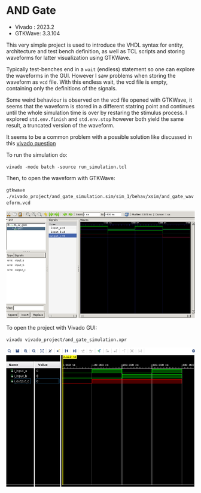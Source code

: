 # AND Gate


- Vivado : 2023.2
- GTKWave: 3.3.104

This very simple project is used to introduce the VHDL syntax for entity, architecture and test bench definition, as well as TCL scripts and storing waveforms for latter visualization using GTKWave. 

Typically test-benches end in a `wait` (endless) statement so one can explore the waveforms in the GUI. However I saw problems when storing the waveform as `vcd` file. With this endless wait, the vcd file is empty, containing only the definitions of the signals.

Some weird behaviour is observed on the vcd file opened with GTKWave, it seems that the waveform is stored in a different statring point and continues until the whole simulation time is over by restaring the stimulus process. I explored `std.env.finish` and `std.env.stop` however both yield the same result, a truncated version of the waveform.

It seems to be a common problem with a possible solution like discussed in this [vivado question](https://adaptivesupport.amd.com/s/question/0D52E00006hpnBlSAI/issue-creating-vcd-file?language=en_US)

To run the simulation do:

`vivado -mode batch -source run_simulation.tcl`

Then, to open the waveform with GTKWave:

`gtkwave ./vivado_project/and_gate_simulation.sim/sim_1/behav/xsim/and_gate_waveform.vcd`

![Waveform](images/gtkwave_sim_or_gate.png "Screenshot from GTKWave")

To open the project with Vivado GUI:

`vivado vivado_project/and_gate_simulation.xpr`

![Waveform](images/vivado_sim_or_gate.png "Screenshot from GTKWave")